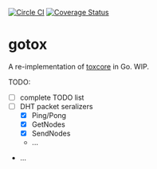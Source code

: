 [![Circle CI](https://circleci.com/gh/vikstrous/gotox.svg?style=shield)](https://circleci.com/gh/vikstrous/gotox) [![Coverage Status](https://coveralls.io/repos/vikstrous/gotox/badge.svg?branch=master&service=github)](https://coveralls.io/github/vikstrous/gotox?branch=master)

# gotox

A re-implementation of [toxcore](https://github.com/irungentoo/toxcore.git) in Go. WIP.

TODO:

* [ ] complete TODO list
* [ ] DHT packet seralizers
    * [x] Ping/Pong
    * [x] GetNodes
    * [x] SendNodes
    * ...
* ...
